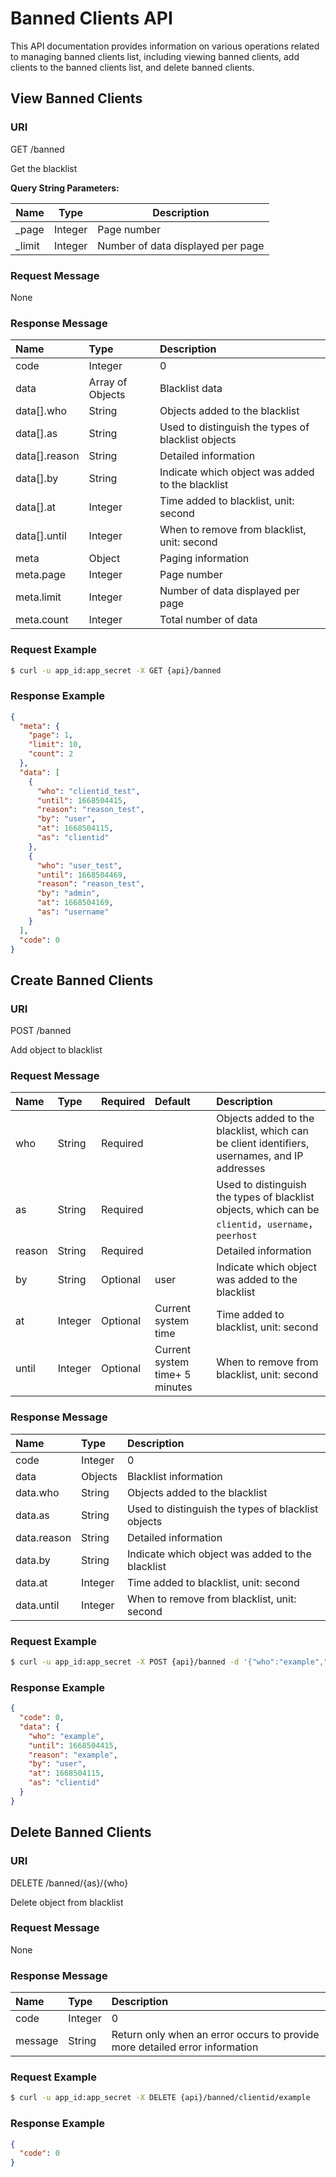 # Banned Clients API

This API documentation provides information on various operations related to managing banned clients list, including viewing banned clients, add clients to the banned clients list, and delete banned clients.

## View Banned Clients 

### URI

GET /banned

Get the blacklist

**Query String Parameters:**

| Name   | Type    | Description                       |
|--------|---------|-----------------------------------|
| _page  | Integer | Page number                       |
| _limit | Integer | Number of data displayed per page |

### Request Message

None

### Response Message

| Name          | Type             | Description                                        |
|:--------------|:-----------------|:---------------------------------------------------|
| code          | Integer          | 0                                                  |
| data          | Array of Objects | Blacklist data                                     |
| data[].who    | String           | Objects added to the blacklist                     |
| data[].as     | String           | Used to distinguish the types of blacklist objects |
| data[].reason | String           | Detailed information                               |
| data[].by     | String           | Indicate which object was added to the blacklist   |
| data[].at     | Integer          | Time added to blacklist, unit: second              |
| data[].until  | Integer          | When to remove from blacklist, unit: second        |
| meta          | Object           | Paging information                                 |
| meta.page     | Integer          | Page number                                        |
| meta.limit    | Integer          | Number of data displayed per page                  |
| meta.count    | Integer          | Total number of data                               |

### Request Example

```bash
$ curl -u app_id:app_secret -X GET {api}/banned
```

### Response Example

```JSON
{
  "meta": {
    "page": 1,
    "limit": 10,
    "count": 2
  },
  "data": [
    {
      "who": "clientid_test",
      "until": 1668504415,
      "reason": "reason_test",
      "by": "user",
      "at": 1668504115,
      "as": "clientid"
    },
    {
      "who": "user_test",
      "until": 1668504469,
      "reason": "reason_test",
      "by": "admin",
      "at": 1668504169,
      "as": "username"
    }
  ],
  "code": 0
}
```

## Create Banned Clients

### URI

POST /banned

Add object to blacklist

### Request Message

| Name   | Type    | Required | Default                        | Description                                                                                       |
|:-------|:--------|:---------|:-------------------------------|:--------------------------------------------------------------------------------------------------|
| who    | String  | Required |                                | Objects added to the blacklist, which can be client identifiers, usernames, and IP addresses      |
| as     | String  | Required |                                | Used to distinguish the types of blacklist objects, which can be `clientid`，`username`，`peerhost` |
| reason | String  | Required |                                | Detailed information                                                                              |
| by     | String  | Optional | user                           | Indicate which object was added to the blacklist                                                  |
| at     | Integer | Optional | Current system time            | Time added to blacklist, unit: second                                                             |
| until  | Integer | Optional | Current system time+ 5 minutes | When to remove from blacklist, unit: second                                                       |

### Response Message

| Name        | Type    | Description                                        |
|:------------|:--------|:---------------------------------------------------|
| code        | Integer | 0                                                  |
| data        | Objects | Blacklist information                              |
| data.who    | String  | Objects added to the blacklist                     |
| data.as     | String  | Used to distinguish the types of blacklist objects |
| data.reason | String  | Detailed information                               |
| data.by     | String  | Indicate which object was added to the blacklist   |
| data.at     | Integer | Time added to blacklist, unit: second              |
| data.until  | Integer | When to remove from blacklist, unit: second        |

### Request Example

```bash
$ curl -u app_id:app_secret -X POST {api}/banned -d '{"who":"example","as":"clientid","reason":"example"}'
```

### Response Example

```JSON
{
  "code": 0,
  "data": {
    "who": "example",
    "until": 1668504415,
    "reason": "example",
    "by": "user",
    "at": 1668504115,
    "as": "clientid"
  }
}
```

## Delete Banned Clients

### URI

DELETE /banned/{as}/{who}

Delete object from blacklist

### Request Message

None

### Response Message

| Name    | Type    | Description                                                                 |
|:--------|:--------|:----------------------------------------------------------------------------|
| code    | Integer | 0                                                                           |
| message | String  | Return only when an error occurs to provide more detailed error information |

### Request Example

```bash
$ curl -u app_id:app_secret -X DELETE {api}/banned/clientid/example
```

### Response Example

```JSON
{
  "code": 0
}
```
